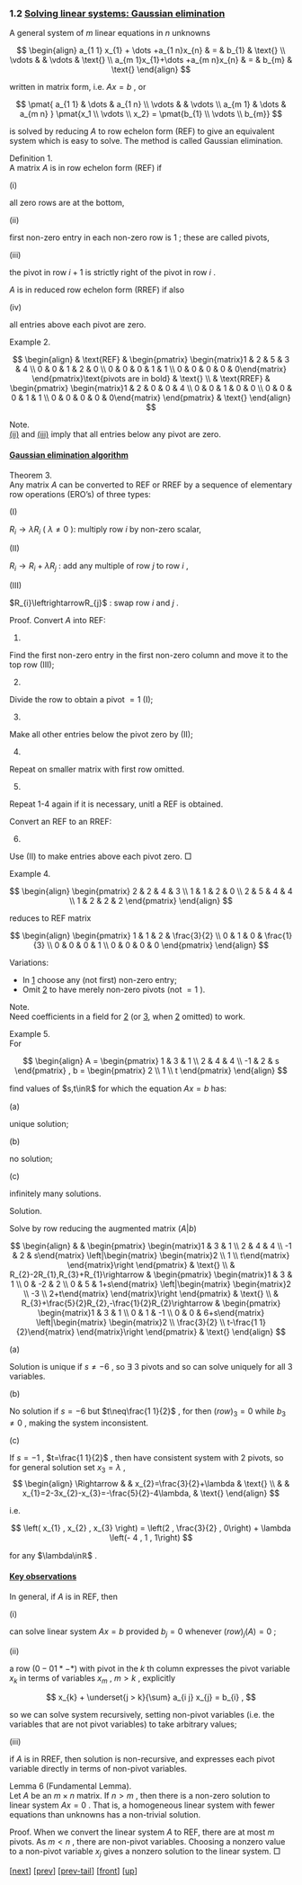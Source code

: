 
### 1.2 [Solving linear systems: Gaussian elimination](MA10210.html#QQ2-5-4)

A general system of $m$ linear equations in $n$ unknowns  

$$
\begin{align}
a_{1 1} x_{1} + \dots +a_{1 n}x_{n} & = & b_{1} & \text{} \\ \vdots & & \vdots & \text{} \\ a_{m 1}x_{1}+\dots +a_{m n}x_{n} & = & b_{m} & \text{}
\end{align}
$$

written in matrix form, i.e. $Ax=b$ , or

$$
\pmat{
	a_{1 1} & \dots & a_{1 n} \\
	\vdots 	& 		& \vdots \\
	a_{m 1} & \dots & a_{m n}
}
\pmat{x_1   \\ \vdots \\ x_2} =
\pmat{b_{1} \\ \vdots \\ b_{m}}
$$

is solved by reducing $A$ to row echelon form (REF) to give an equivalent system which is easy to solve. The method is called Gaussian elimination.

Definition 1.  
A matrix $A$ is in row echelon form (REF) if

(i)

all zero rows are at the bottom,

(ii)

first non-zero entry in each non-zero row is $1$ ; these are called pivots,

(iii)

the pivot in row $i+1$ is strictly right of the pivot in row $i$ .

  
$A$ is in reduced row echelon form (RREF) if also

(iv)

all entries above each pivot are zero.

Example 2.  

$$
\begin{align}
 & \text{REF} & \begin{pmatrix} \begin{matrix}1 & 2 & 5 & 3 & 4 \\ 0 & 0 & 1 & 2 & 0 \\ 0 & 0 & 0 & 1 & 1 \\ 0 & 0 & 0 & 0 & 0\end{matrix} \end{pmatrix}\text{pivots are in bold} & \text{} \\ & \text{RREF} & \begin{pmatrix} \begin{matrix}1 & 2 & 0 & 0 & 4 \\ 0 & 0 & 1 & 0 & 0 \\ 0 & 0 & 0 & 1 & 1 \\ 0 & 0 & 0 & 0 & 0\end{matrix} \end{pmatrix} & \text{}
\end{align}
$$

Note.  
[(ii)](#x5-40042) and [(iii)](#x5-40053) imply that all entries below any pivot are zero.

#### [Gaussian elimination algorithm](MA10210ch1.html#QQ2-5-5)

Theorem 3.  
Any matrix $A$ can be converted to REF or RREF by a sequence of elementary row operations (ERO’s) of three types:

(I)

$R_{i}\rightarrow\lambda R_{i}$ ( $\lambda\neq 0$ ): multiply row $i$ by non-zero scalar,

(II)

$R_{i}\rightarrow R_{i}+\lambda R_{j}$ : add any multiple of row $j$ to row $i$ ,

(III)

$R_{i}\leftrightarrowR_{j}$ : swap row $i$ and $j$ .

Proof. Convert $A$ into REF:

1.

Find the first non-zero entry in the first non-zero column and move it to the top row (III);

2.

Divide the row to obtain a pivot $=1$ (I);

3.

Make all other entries below the pivot zero by (II);

4.

Repeat on smaller matrix with first row omitted.

5.

Repeat 1-4 again if it is necessary, unitl a REF is obtained.

Convert an REF to an RREF:

6.

Use (II) to make entries above each pivot zero. □

Example 4.  

$$
\begin{align}
\begin{pmatrix} 2 & 2 & 4 & 3 \\ 1 & 1 & 2 & 0 \\ 2 & 5 & 4 & 4 \\ 1 & 2 & 2 & 2 \end{pmatrix}
\end{align}
$$

reduces to REF matrix

$$
\begin{align}
\begin{pmatrix} 1 & 1 & 2 & \frac{3}{2} \\ 0 & 1 & 0 & \frac{1}{3} \\ 0 & 0 & 0 & 1 \\ 0 & 0 & 0 & 0 \end{pmatrix}
\end{align}
$$

Variations:

*   In [1](#x5-50051) choose any (not first) non-zero entry;
*   Omit [2](#x5-50062) to have merely non-zero pivots (not $=1$ ).

Note.  
Need coefficients in a field for [2](#x5-50062) (or [3](#x5-50073), when [2](#x5-50062) omitted) to work.

Example 5.  
For

$$
\begin{align}
A = \begin{pmatrix} 1 & 3 & 1 \\ 2 & 4 & 4 \\ -1 & 2 & s \end{pmatrix} , b = \begin{pmatrix} 2 \\ 1 \\ t \end{pmatrix}
\end{align}
$$

find values of $s,t\inℝ$ for which the equation $Ax=b$ has:

(a)

unique solution;

(b)

no solution;

(c)

infinitely many solutions.

Solution. 

Solve by row reducing the augmented matrix $\left( A \left| b \right)$

$$
\begin{align}
 & & \begin{pmatrix} \begin{matrix}1 & 3 & 1 \\ 2 & 4 & 4 \\ -1 & 2 & s\end{matrix} \left|\begin{matrix} \begin{matrix}2 \\ 1 \\ t\end{matrix} \end{matrix}\right \end{pmatrix} & \text{} \\ & R_{2}-2R_{1},R_{3}+R_{1}\rightarrow & \begin{pmatrix} \begin{matrix}1 & 3 & 1 \\ 0 & -2 & 2 \\ 0 & 5 & 1+s\end{matrix} \left|\begin{matrix} \begin{matrix}2 \\ -3 \\ 2+t\end{matrix} \end{matrix}\right \end{pmatrix} & \text{} \\ & R_{3}+\frac{5}{2}R_{2},-\frac{1}{2}R_{2}\rightarrow & \begin{pmatrix} \begin{matrix}1 & 3 & 1 \\ 0 & 1 & -1 \\ 0 & 0 & 6+s\end{matrix} \left|\begin{matrix} \begin{matrix}2 \\ \frac{3}{2} \\ t-\frac{1 1}{2}\end{matrix} \end{matrix}\right \end{pmatrix} & \text{}
\end{align}
$$

(a)

Solution is unique if $s\neq-6$ , so $\exists$ 3 pivots and so can solve uniquely for all 3 variables.

(b)

No solution if $s=-6$ but $t\neq\frac{1 1}{2}$ , for then $\left(row\right)_{3}=0$ while $b_{3}\neq 0$ , making the system inconsistent.

(c)

If $s=-1$ , $t=\frac{1 1}{2}$ , then have consistent system with 2 pivots, so for general solution set $x_{3}=\lambda$ , 
$$
\begin{align}
\Rightarrow & & x_{2}=\frac{3}{2}+\lambda & \text{} \\ & & x_{1}=2-3x_{2}-x_{3}=-\frac{5}{2}-4\lambda, & \text{}
\end{align}
$$

i.e.

$$
\left( x_{1} , x_{2} , x_{3} \right) = \left(2 , \frac{3}{2} , 0\right) + \lambda \left(- 4 , 1 , 1\right)
$$

for any $\lambda\inℝ$ .

#### [Key observations](MA10210ch1.html#QQ2-5-6)

In general, if $A$ is in REF, then

(i)

can solve linear system $Ax=b$ provided $b_{j}=0$ whenever $\left(row\right)_{j}\left( A \right)=0$ ;

(ii)

a row $\left( 0 - 0 1 * - * \right)$ with pivot in the $k$ th column expresses the pivot variable $x_{k}$ in terms of variables $x_{m}$ , $m>k$ , explicitly

$$
x_{k} + \underset{j > k}{\sum} a_{i j} x_{j} = b_{i} ,
$$

so we can solve system recursively, setting non-pivot variables (i.e. the variables that are not pivot variables) to take arbitrary values;

(iii)

if $A$ is in RREF, then solution is non-recursive, and expresses each pivot variable directly in terms of non-pivot variables.

Lemma 6 (Fundamental Lemma).  
Let $A$ be an $m\times n$ matrix. If $n>m$ , then there is a non-zero solution to linear system $Ax=0$ . That is, a homogeneous linear system with fewer equations than unknowns has a non-trivial solution.

Proof. When we convert the linear system $A$ to REF, there are at most $m$ pivots. As $m<n$ , there are non-pivot variables. Choosing a nonzero value to a non-pivot variable $x_{j}$ gives a nonzero solution to the linear system. □

[[next](MA10210se3.html)] [[prev](MA10210se1.html)] [[prev-tail](MA10210se1.html#tailMA10210se1.html)] [[front](MA10210se2.html)] [[up](MA10210ch1.html#MA10210se2.html)]